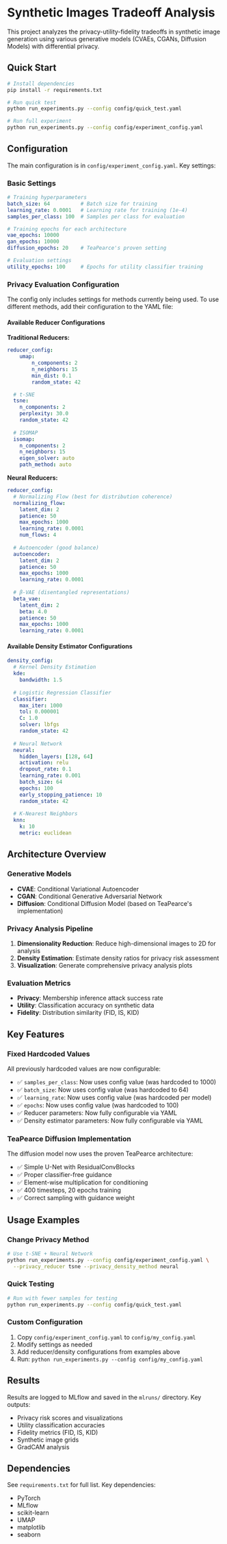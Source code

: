 # Synthetic Images Tradeoff Analysis

This project analyzes the privacy-utility-fidelity tradeoffs in synthetic image generation using various generative models (CVAEs, CGANs, Diffusion Models) with differential privacy.

## Quick Start

```bash
# Install dependencies
pip install -r requirements.txt

# Run quick test
python run_experiments.py --config config/quick_test.yaml

# Run full experiment
python run_experiments.py --config config/experiment_config.yaml
```

## Configuration

The main configuration is in `config/experiment_config.yaml`. Key settings:

### Basic Settings
```yaml
# Training hyperparameters
batch_size: 64          # Batch size for training
learning_rate: 0.0001   # Learning rate for training (1e-4)
samples_per_class: 100  # Samples per class for evaluation

# Training epochs for each architecture
vae_epochs: 10000
gan_epochs: 10000  
diffusion_epochs: 20    # TeaPearce's proven setting

# Evaluation settings
utility_epochs: 100     # Epochs for utility classifier training
```

### Privacy Evaluation Configuration

The config only includes settings for methods currently being used. To use different methods, add their configuration to the YAML file:

#### Available Reducer Configurations

**Traditional Reducers:**
```yaml
reducer_config:
    umap:
        n_components: 2
        n_neighbors: 15
        min_dist: 0.1
        random_state: 42

  # t-SNE
  tsne:
    n_components: 2
    perplexity: 30.0
    random_state: 42
    
  # ISOMAP
  isomap:
    n_components: 2
    n_neighbors: 15
    eigen_solver: auto
    path_method: auto
```

**Neural Reducers:**
```yaml
reducer_config:
  # Normalizing Flow (best for distribution coherence)
  normalizing_flow:
    latent_dim: 2
    patience: 50
    max_epochs: 1000
    learning_rate: 0.0001
    num_flows: 4
    
  # Autoencoder (good balance)
  autoencoder:
    latent_dim: 2
    patience: 50
    max_epochs: 1000
    learning_rate: 0.0001
    
  # β-VAE (disentangled representations)
  beta_vae:
    latent_dim: 2
    beta: 4.0
    patience: 50
    max_epochs: 1000
    learning_rate: 0.0001
```

#### Available Density Estimator Configurations

```yaml
density_config:
  # Kernel Density Estimation
  kde:
    bandwidth: 1.5
    
  # Logistic Regression Classifier
  classifier:
    max_iter: 1000
    tol: 0.000001
    C: 1.0
    solver: lbfgs
    random_state: 42
    
  # Neural Network
  neural:
    hidden_layers: [128, 64]
    activation: relu
    dropout_rate: 0.1
    learning_rate: 0.001
    batch_size: 64
    epochs: 100
    early_stopping_patience: 10
    random_state: 42
    
  # K-Nearest Neighbors
  knn:
    k: 10
    metric: euclidean
```

## Architecture Overview

### Generative Models
- **CVAE**: Conditional Variational Autoencoder
- **CGAN**: Conditional Generative Adversarial Network  
- **Diffusion**: Conditional Diffusion Model (based on TeaPearce's implementation)

### Privacy Analysis Pipeline
1. **Dimensionality Reduction**: Reduce high-dimensional images to 2D for analysis
2. **Density Estimation**: Estimate density ratios for privacy risk assessment
3. **Visualization**: Generate comprehensive privacy analysis plots

### Evaluation Metrics
- **Privacy**: Membership inference attack success rate
- **Utility**: Classification accuracy on synthetic data
- **Fidelity**: Distribution similarity (FID, IS, KID)

## Key Features

### Fixed Hardcoded Values
All previously hardcoded values are now configurable:
- ✅ `samples_per_class`: Now uses config value (was hardcoded to 1000)
- ✅ `batch_size`: Now uses config value (was hardcoded to 64)
- ✅ `learning_rate`: Now uses config value (was hardcoded per model)
- ✅ `epochs`: Now uses config value (was hardcoded to 100)
- ✅ Reducer parameters: Now fully configurable via YAML
- ✅ Density estimator parameters: Now fully configurable via YAML

### TeaPearce Diffusion Implementation
The diffusion model now uses the proven TeaPearce architecture:
- ✅ Simple U-Net with ResidualConvBlocks
- ✅ Proper classifier-free guidance
- ✅ Element-wise multiplication for conditioning
- ✅ 400 timesteps, 20 epochs training
- ✅ Correct sampling with guidance weight

## Usage Examples

### Change Privacy Method
```bash
# Use t-SNE + Neural Network
python run_experiments.py --config config/experiment_config.yaml \
  --privacy_reducer tsne --privacy_density_method neural
```

### Quick Testing
```bash
# Run with fewer samples for testing
python run_experiments.py --config config/quick_test.yaml
```

### Custom Configuration
1. Copy `config/experiment_config.yaml` to `config/my_config.yaml`
2. Modify settings as needed
3. Add reducer/density configurations from examples above
4. Run: `python run_experiments.py --config config/my_config.yaml`

## Results

Results are logged to MLflow and saved in the `mlruns/` directory. Key outputs:
- Privacy risk scores and visualizations
- Utility classification accuracies  
- Fidelity metrics (FID, IS, KID)
- Synthetic image grids
- GradCAM analysis

## Dependencies

See `requirements.txt` for full list. Key dependencies:
- PyTorch
- MLflow
- scikit-learn
- UMAP
- matplotlib
- seaborn
